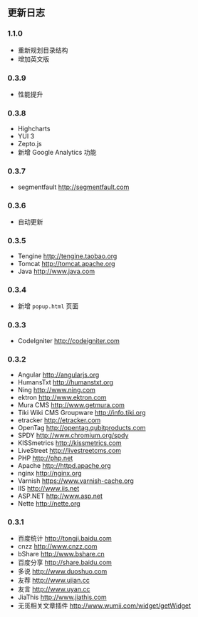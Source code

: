## 更新日志

### 1.1.0 

- 重新规划目录结构
- 增加英文版

### 0.3.9

- 性能提升

### 0.3.8

- Highcharts
- YUI 3
- Zepto.js
- 新增 Google Analytics 功能

### 0.3.7

- segmentfault http://segmentfault.com

### 0.3.6

- 自动更新 

### 0.3.5

- Tengine http://tengine.taobao.org
- Tomcat http://tomcat.apache.org
- Java http://www.java.com

### 0.3.4

- 新增 `popup.html` 页面

### 0.3.3

- CodeIgniter http://codeigniter.com

### 0.3.2

- Angular http://angularjs.org
- HumansTxt http://humanstxt.org
- Ning http://www.ning.com
- ektron http://www.ektron.com
- Mura CMS http://www.getmura.com
- Tiki Wiki CMS Groupware http://info.tiki.org
- etracker http://etracker.com
- OpenTag http://opentag.qubitproducts.com
- SPDY http://www.chromium.org/spdy
- KISSmetrics http://kissmetrics.com
- LiveStreet http://livestreetcms.com
- PHP http://php.net
- Apache http://httpd.apache.org
- nginx http://nginx.org
- Varnish https://www.varnish-cache.org
- IIS http://www.iis.net
- ASP.NET http://www.asp.net
- Nette http://nette.org

### 0.3.1

- 百度统计 http://tongji.baidu.com
- cnzz http://www.cnzz.com
- bShare http://www.bshare.cn
- 百度分享 http://share.baidu.com
- 多说 http://www.duoshuo.com
- 友荐 http://www.ujian.cc
- 友言 http://www.uyan.cc
- JiaThis http://www.jiathis.com
- 无觅相关文章插件 http://www.wumii.com/widget/getWidget
